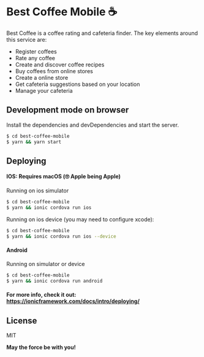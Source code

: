 # Best Coffee Mobile ☕ 

Best Coffee is a coffee rating and cafeteria finder. The key elements around this service are:

  - Register coffees
  - Rate any coffee
  - Create and discover coffee recipes
  - Buy coffees from online stores
  - Create a online store
  - Get cafeteria suggestions based on your location
  - Manage your cafeteria

## Development mode on browser

Install the dependencies and devDependencies and start the server.

```sh
$ cd best-coffee-mobile
$ yarn && yarn start
```

## Deploying

#### IOS: Requires macOS (🙄 Apple being Apple)

Running on ios simulator

```sh
$ cd best-coffee-mobile
$ yarn && ionic cordova run ios
```

Running on ios device (you may need to configure xcode):

```sh
$ cd best-coffee-mobile
$ yarn && ionic cordova run ios --device
```

#### Android

Running on simulator or device

```sh
$ cd best-coffee-mobile
$ yarn && ionic cordova run android
```

#### For more info, check it out: https://ionicframework.com/docs/intro/deploying/

License
----
MIT

**May the force be with you!**